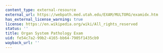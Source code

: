 ```yaml
---
content_type: external-resource
external_url: https://webpath.med.utah.edu/EXAM/MULTORG/examidx.htm
has_external_license_warning: true
license: https://en.wikipedia.org/wiki/All_rights_reserved
status: ''
title: Organ System Pathology Exam
uid: fe54c7a2-99b2-4165-bb64-7905f1435cb9
wayback_url: ''
---
```

